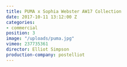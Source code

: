 ```yaml
---
title: PUMA x Sophia Webster AW17 Collection
date: 2017-10-11 13:12:00 Z
categories:
- commercial
position: 3
image: "/uploads/puma.jpg"
vimeo: 237735361
director: Elliot Simpson
production-company: postelliot
---
```


